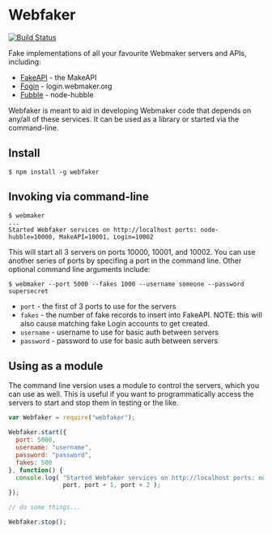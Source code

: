 Webfaker
========

[![Build Status](https://travis-ci.org/mozilla/webfaker.png?branch=master)](https://travis-ci.org/mozilla/webfaker)

Fake implementations of all your favourite Webmaker servers and APIs, including:

* [FakeAPI](https://github.com/mozilla/makeapi) - the MakeAPI
* [Fogin](https://github.com/mozilla/login.webmaker.org) - login.webmaker.org
* [Fubble](https://github.com/mozilla/node-hubble) - node-hubble

Webfaker is meant to aid in developing Webmaker code that depends on any/all of these services.
It can be used as a library or started via the command-line.

Install
-------
```
$ npm install -g webfaker
```

Invoking via command-line
-------------------------
```
$ webmaker
...
Started Webfaker services on http://localhost ports: node-hubble=10000, MakeAPI=10001, Login=10002
```

This will start all 3 servers on ports 10000, 10001, and 10002. You can use another series of ports by specifing
a port in the command line.  Other optional command line arguments include:

```
$ webmaker --port 5000 --fakes 1000 --username someone --password supersecret
```

* `port` - the first of 3 ports to use for the servers
* `fakes` - the number of fake records to insert into FakeAPI. NOTE: this will also cause matching fake Login accounts to get created.
* `username` - username to use for basic auth between servers
* `password` - password to use for basic auth between servers

Using as a module
-----------------

The command line version uses a module to control the servers, which you can use as well. This is useful if you want to programmatically
access the servers to start and stop them in testing or the like.

```javascript
var Webfaker = require("webfaker");

Webfaker.start({
  port: 5000,
  username: "username",
  password: "password",
  fakes: 500
}, function() {
  console.log( "Started Webfaker services on http://localhost ports: node-hubble=%s, MakeAPI=%s, Login=%s",
               port, port + 1, port + 2 );
});

// do some things...

Webfaker.stop();
```
